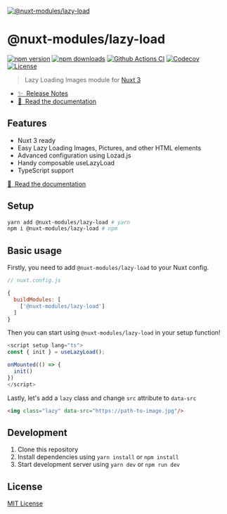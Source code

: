 [![@nuxt-modules/lazy-load](https://lazy-load-nm.netlify.app/preview.png)](https://lazy-load-nm.netlify.app)

# @nuxt-modules/lazy-load

[![npm version][npm-version-src]][npm-version-href]
[![npm downloads][npm-downloads-src]][npm-downloads-href]
[![Github Actions CI][github-actions-ci-src]][github-actions-ci-href]
[![Codecov][codecov-src]][codecov-href]
[![License][license-src]][license-href]

> Lazy Loading Images module for [Nuxt 3](https://v3.nuxtjs.org)

- [✨ &nbsp;Release Notes](https://github.com/nuxt-modules/lazy-load/releases)
- [📖 &nbsp;Read the documentation](https://lazy-load-nm.netlify.app)

## Features

- Nuxt 3 ready
- Easy Lazy Loading Images, Pictures, and other HTML elements
- Advanced configuration using Lozad.js
- Handy composable useLazyLoad
- TypeScript support

[📖 &nbsp;Read the documentation](https://lazy-load-nm.netlify.app)

## Setup

```sh
yarn add @nuxt-modules/lazy-load # yarn
npm i @nuxt-modules/lazy-load # npm
```

## Basic usage

Firstly, you need to add `@nuxt-modules/lazy-load` to your Nuxt config.

```javascript
// nuxt.config.js

{
  buildModules: [
    ['@nuxt-modules/lazy-load']
  ]
}
```

Then you can start using `@nuxt-modules/lazy-load` in your setup function!

```ts
<script setup lang="ts">
const { init } = useLazyLoad();

onMounted(() => {
  init()
})
</script>
```

Lastly, let's add a `lazy` class and change `src` attribute to `data-src`

```html
<img class="lazy" data-src="https://path-to-image.jpg"/>
```

## Development

1. Clone this repository
2. Install dependencies using `yarn install` or `npm install`
3. Start development server using `yarn dev` or `npm run dev`

## License

[MIT License](./LICENSE)

<!-- Badges -->
[npm-version-src]: https://img.shields.io/npm/v/@nuxt-modules/lazy-load/latest.svg
[npm-version-href]: https://npmjs.com/package/@nuxt-modules/lazy-load

[npm-downloads-src]: https://img.shields.io/npm/dt/@nuxt-modules/lazy-load.svg
[npm-downloads-href]: https://npmjs.com/package/@nuxt-modules/lazy-load

[github-actions-ci-src]: https://github.com/nuxt-modules/lazy-load/workflows/ci/badge.svg
[github-actions-ci-href]: https://github.com/nuxt-modules/lazy-load/actions?query=workflow%3Aci

[codecov-src]: https://img.shields.io/codecov/c/github/nuxt-modules/lazy-load.svg
[codecov-href]: https://codecov.io/gh/nuxt-modules/lazy-load

[license-src]: https://img.shields.io/npm/l/@nuxt-modules/lazy-load.svg
[license-href]: https://npmjs.com/package/@nuxt-modules/lazy-load

